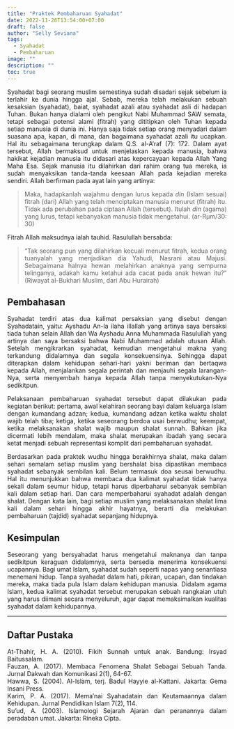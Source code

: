 ```yaml
---
title: "Praktek Pembaharuan Syahadat"
date: 2022-11-26T13:54:00+07:00
draft: false
author: "Selly Seviana"
tags:
  - Syahadat
  - Pembaharuan
image: ""
description: ""
toc: true
---
```


<div style="text-align:justify">

Syahadat bagi seorang muslim semestinya sudah disadari sejak sebelum ia terlahir ke dunia hingga ajal. Sebab, mereka telah melakukan sebuah kesaksian (syahadat), baiat, syahadat azali atau syahadat asli di hadapan Tuhan. Bukan hanya dialami oleh pengikut Nabi Muhammad SAW semata, tetapi sebagai potensi alami (fitrah) yang dititipkan oleh Tuhan kepada setiap manusia di dunia ini. Hanya saja tidak setiap orang menyadari dalam suasana apa, kapan, di mana, dan bagaimana syahadat azali itu ucapkan. Hal itu sebagaimana terungkap dalam Q.S. al-A’raf (7): 172. Dalam ayat tersebut, Allah bermaksud untuk menjelaskan kepada manusia, bahwa hakikat kejadian manusia itu didasari atas kepercayaan kepada Allah Yang Maha Esa. Sejak manusia itu dilahirkan dari rahim orang tua mereka, ia sudah menyaksikan tanda-tanda keesaan Allah pada kejadian mereka sendiri. Allah berfirman pada ayat lain yang artinya:

> Maka, hadapkanlah wajahmu dengan lurus kepada _din_ (Islam sesuai) fitrah (dari) Allah yang telah menciptakan manusia menurut (fitrah) itu. Tidak ada perubahan pada ciptaan Allah (tersebut). Itulah _din_ (agama) yang lurus, tetapi kebanyakan manusia tidak mengetahui. (ar-Rµm/30: 30)

Fitrah Allah maksudnya ialah tauhid. Rasulullah bersabda:

> “Tak seorang pun yang dilahirkan kecuali menurut fitrah, kedua orang tuanyalah yang menjadikan dia Yahudi, Nasrani atau Majusi. Sebagaimana halnya hewan melahirkan anaknya yang sempurna telinganya, adakah kamu ketahui ada cacat pada anak hewan itu?” (Riwayat al-Bukhari Muslim, dari Abu Hurairah)

</div>

## Pembahasan

<div style="text-align:justify">

Syahadat terdiri atas dua kalimat persaksian yang disebut dengan Syahadatain, yaitu: Ayshadu An-la ilaha illallah yang artinya saya bersaksi tiada tuhan selain Allah dan Wa Ayshadu Anna Muhammada Rasulullah yang artinya dan saya bersaksi bahwa Nabi Muhammad adalah utusan Allah. Setelah mengikrarkan syahadat, kemudian mengetahui makna yang terkandung didalamnya dan segala konsekuensinya. Sehingga dapat diterapkan dalam kehidupan sehari-hari yakni beriman dan bertaqwa kepada Allah, menjalankan segala perintah dan menjauhi segala larangan-Nya, serta menyembah hanya kepada Allah tanpa menyekutukan-Nya sedikitpun.

Pelaksanaan pembaharuan syahadat tersebut dapat dilakukan pada kegiatan berikut: pertama, awal kelahiran seorang bayi dalam keluarga Islam dengan kumandang adzan; kedua, kumandang adzan ketika waktu shalat wajib telah tiba; ketiga, ketika seseorang berdoa usai berwudhu; keempat, ketika melaksanakan shalat wajib maupun shalat sunnah. Bahkan jika dicermati lebih mendalam, maka shalat merupakan ibadah yang secara ketat menjadi sebuah representasi komplit dari pembaharuan syahadat.

Berdasarkan pada praktek wudhu hingga berakhirnya shalat, maka dalam sehari semalam setiap muslim yang bershalat bisa dipastikan membaca syahadat sebanyak sembilan kali. Belum termasuk doa seusai berwudhu. Hal itu menunjukkan bahwa membaca dua kalimat syahadat tidak hanya sekali dalam seumur hidup, tetapi harus diperbaharui sebanyak sembilan kali dalam setiap hari. Dan cara memperbaharui syahadat adalah dengan shalat. Dengan kata lain, bagi setiap muslim yang melaksanakan shalat lima kali dalam sehari hingga akhir hayatnya, berarti dia melakukan pembaharuan (tajdid) syahadat sepanjang hidupnya.

</div>

## Kesimpulan

<div style="text-align:justify">

Seseorang yang bersyahadat harus mengetahui maknanya dan tanpa sedikitpun keraguan didalamnya, serta bersedia menerima konsekuensi ucapannya. Bagi umat Islam, syahadat sudah seperti napas yang senantiasa menemani hidup. Tanpa syahadat dalam hati, pikiran, ucapan, dan tindakan mereka, maka tiada pula Islam dalam kehidupan manusia. Didalam agama Islam, kedua kalimat syahadat tersebut merupakan sebuah rangkaian utuh yang harus diimani secara menyeluruh, agar dapat memaksimalkan kualitas syahadat dalam kehidupannya.

</div>

---

## Daftar Pustaka

<div style="text-align:justify">

At-Thahir, H. A. (2010). Fikih Sunnah untuk anak. Bandung: Irsyad Baitussalam.  
Fauzan, A. (2017). Membaca Fenomena Shalat Sebagai Sebuah Tanda. Jurnal Dakwah dan Komunikasi 2(1), 64-67.  
Hawwa, S. (2004). Al-Islam, terj. Badul Hayyie al-Kattani. Jakarta: Gema Insani Press.  
Karim, P. A. (2017). Mema’nai Syahadatain dan Keutamaannya dalam Kehidupan. Jurnal Pendidikan Islam 7(2), 114.  
Su’ud, A. (2003). Islamologi Sejarah Ajaran dan peranannya dalam peradaban umat. Jakarta: Rineka Cipta.

</div>
